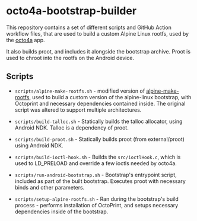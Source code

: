 # octo4a-bootstrap-builder

This repository contains a set of different scripts and GitHub Action workflow files, that are used to build a custom Alpine Linux rootfs, used by the [octo4a](https://github.com/feelfreelinux/octo4a) app.

It also builds proot, and includes it alongside the bootstrap archive. Proot is used to chroot into the rootfs on the Android device.

## Scripts
- `scripts/alpine-make-rootfs.sh` - modified version of [alpine-make-rootfs](https://github.com/alpinelinux/alpine-make-rootfs), used to build a custom version of the alpine-linux bootstrap, with Octoprint and necessary dependencies contained inside. The original script was altered to support multiple architectures.

- `scripts/build-talloc.sh` - Statically builds the talloc allocator, using Android NDK. Talloc is a dependency of proot.
- `scripts/build-proot.sh` - Statically builds proot (from external/proot) using Android NDK.
- `scripts/build-ioctl-hook.sh` - Builds the `src/ioctlHook.c`, which is used to LD_PRELOAD and override a few ioctls needed by octo4a.
- `scripts/run-android-bootstrap.sh` - Bootstrap's entrypoint script, included as part of the built bootstrap. Executes proot with necessary binds and other parameters.
- `scripts/setup-alpine-rootfs.sh` - Ran during the bootstrap's build process - performs installation of OctoPrint, and setups necessary dependencies inside of the bootstrap.
